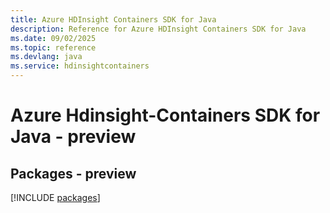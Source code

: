 ```yaml
---
title: Azure HDInsight Containers SDK for Java
description: Reference for Azure HDInsight Containers SDK for Java
ms.date: 09/02/2025
ms.topic: reference
ms.devlang: java
ms.service: hdinsightcontainers
---
```

# Azure Hdinsight-Containers SDK for Java - preview
## Packages - preview
[!INCLUDE [packages](hdinsight-containers-index.md)]
